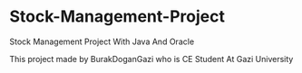 # Stock-Management-Project
Stock Management Project With Java And Oracle

This project made by BurakDoganGazi who is CE Student At Gazi University
